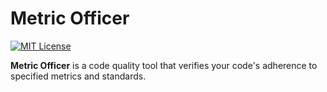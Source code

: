 # Metric Officer

[![MIT License](https://img.shields.io/badge/License-MIT-green.svg)](https://choosealicense.com/licenses/mit/)

**Metric Officer** is a code quality tool that verifies your code's adherence to specified metrics and standards.
